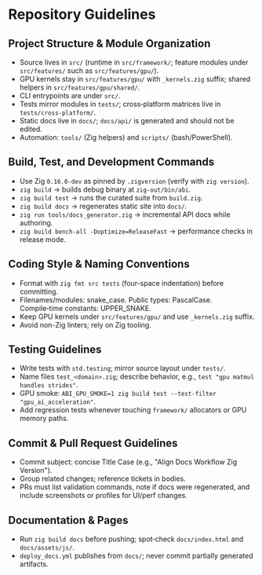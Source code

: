 # Repository Guidelines

## Project Structure & Module Organization
- Source lives in `src/` (runtime in `src/framework/`; feature modules under `src/features/` such as `src/features/gpu/`).
- GPU kernels stay in `src/features/gpu/` with `_kernels.zig` suffix; shared helpers in `src/features/gpu/shared/`.
- CLI entrypoints are under `src/`.
- Tests mirror modules in `tests/`; cross‑platform matrices live in `tests/cross-platform/`.
- Static docs live in `docs/`; `docs/api/` is generated and should not be edited.
- Automation: `tools/` (Zig helpers) and `scripts/` (bash/PowerShell).

## Build, Test, and Development Commands
- Use Zig `0.16.0-dev` as pinned by `.zigversion` (verify with `zig version`).
- `zig build` → builds debug binary at `zig-out/bin/abi`.
- `zig build test` → runs the curated suite from `build.zig`.
- `zig build docs` → regenerates static site into `docs/`.
- `zig run tools/docs_generator.zig` → incremental API docs while authoring.
- `zig build bench-all -Doptimize=ReleaseFast` → performance checks in release mode.

## Coding Style & Naming Conventions
- Format with `zig fmt src tests` (four-space indentation) before committing.
- Filenames/modules: snake_case. Public types: PascalCase. Compile‑time constants: UPPER_SNAKE.
- Keep GPU kernels under `src/features/gpu/` and use `_kernels.zig` suffix.
- Avoid non-Zig linters; rely on Zig tooling.

## Testing Guidelines
- Write tests with `std.testing`; mirror source layout under `tests/`.
- Name files `test_<domain>.zig`; describe behavior, e.g., `test "gpu matmul handles strides"`.
- GPU smoke: `ABI_GPU_SMOKE=1 zig build test --test-filter "gpu_ai_acceleration"`.
- Add regression tests whenever touching `framework/` allocators or GPU memory paths.

## Commit & Pull Request Guidelines
- Commit subject: concise Title Case (e.g., "Align Docs Workflow Zig Version").
- Group related changes; reference tickets in bodies.
- PRs must list validation commands, note if docs were regenerated, and include screenshots or profiles for UI/perf changes.

## Documentation & Pages
- Run `zig build docs` before pushing; spot‑check `docs/index.html` and `docs/assets/js/`.
- `deploy_docs.yml` publishes from `docs/`; never commit partially generated artifacts.
